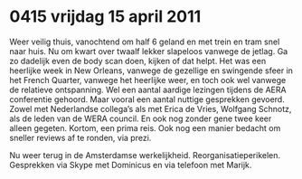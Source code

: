 # 0415 vrijdag 15 april 2011
Weer veilig thuis, vanochtend om half 6 geland en met trein en tram snel naar huis. Nu om kwart over twaalf lekker slapeloos vanwege de jetlag. Ga zo dadelijk even de body scan doen, kijken of dat helpt. Het was een heerlijke week in New Orleans, vanwege de gezellige en swingende sfeer in het French Quarter, vanwege het heerlijke weer, en toch ook wel vanwege de relatieve ontspanning. Wel een aantal aardige lezingen tijdens de AERA conferentie gehoord. Maar vooral een aantal nuttige gesprekken gevoerd. Zowel met Nederlandse collega’s als met Erica de Vries, Wolfgang Schnotz, als de leden van de WERA council. En ook nog zonder gene twee keer alleen gegeten. Kortom, een prima reis. Ook nog een manier bedacht om sneller reviews af te ronden, via prezi.

Nu weer terug in de Amsterdamse werkelijkheid. Reorganisatieperikelen. Gesprekken via Skype met Dominicus en via telefoon met Marijk.

